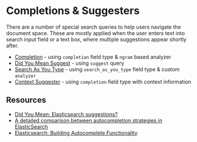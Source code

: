 # Completions & Suggesters

There are a number of special search queries to help users navigate the document space. These are mostly applied when the user enters text into search input field or a text box, where multiple suggestions appear shortly after.

* [Completion](./completion.md) - using `completion` field type & `ngram` based analyzer
* [Did You Mean Suggest](./did_you_mean.md) - using `suggest` query
* [Search As You Type](./search_as_you_type.md) - using `search_as_you_type` field type & custom `analyzer`
* [Context Suggester](./context_suggestions.md) - using `completion` field type with context information

## Resources

* [Did You Mean: Elasticsearch suggestions?](https://dev.to/raoulmeyer/did-you-mean-elasticsearch-suggestions-5n1)
* [A detailed comparison between autocompletion strategies in ElasticSearch](https://medium.com/@mourjo_sen/a-detailed-comparison-between-autocompletion-strategies-in-elasticsearch-66cb9e9c62c4)
* [Elasticsearch: Building Autocomplete Functionality](https://hackernoon.com/elasticsearch-building-autocomplete-functionality-494fcf81a7cf)
